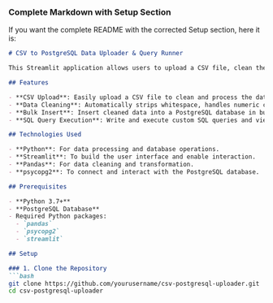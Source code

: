 
### Complete Markdown with Setup Section
If you want the complete README with the corrected Setup section, here it is:

```markdown
# CSV to PostgreSQL Data Uploader & Query Runner

This Streamlit application allows users to upload a CSV file, clean the data, and insert it into a PostgreSQL database. Additionally, users can write custom SQL queries and view the results directly within the app.

## Features

- **CSV Upload**: Easily upload a CSV file to clean and process the data.
- **Data Cleaning**: Automatically strips whitespace, handles numeric conversions, and renames columns for consistent formatting.
- **Bulk Insert**: Insert cleaned data into a PostgreSQL database in bulk.
- **SQL Query Execution**: Write and execute custom SQL queries and view the results within the app.

## Technologies Used

- **Python**: For data processing and database operations.
- **Streamlit**: To build the user interface and enable interaction.
- **Pandas**: For data cleaning and transformation.
- **psycopg2**: To connect and interact with the PostgreSQL database.

## Prerequisites

- **Python 3.7+**
- **PostgreSQL Database**
- Required Python packages:
  - `pandas`
  - `psycopg2`
  - `streamlit`

## Setup

### 1. Clone the Repository
```bash
git clone https://github.com/yourusername/csv-postgresql-uploader.git
cd csv-postgresql-uploader
